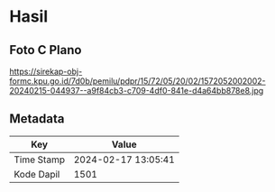 # Hasil

## Foto C Plano

https://sirekap-obj-formc.kpu.go.id/7d0b/pemilu/pdpr/15/72/05/20/02/1572052002002-20240215-044937--a9f84cb3-c709-4df0-841e-d4a64bb878e8.jpg


## Metadata

| Key        | Value               |
| ---------- | ------------------- |
| Time Stamp | 2024-02-17 13:05:41 |
| Kode Dapil | 1501                |



